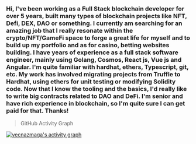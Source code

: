 ### Hi, I've been working as a Full Stack blockchain developer for over 5 years, built many types of blockchain projects like NFT, Defi, DEX, DAO or something. I currently am searching for an amazing job that I really resonate within the crypto/NFT/GameFi space to forge a great life for myself and to build up my portfolio and as for casino, betting websites building. I have years of experience as a full stack software engineer, mainly using Golang, Cosmos, React js, Vue js and Angular. I'm quite familiar with hardhat, ethers, Typescript, git, etc. My work has involved migrating projects from Truffle to Hardhat, using ethers for unit testing or modifying Solidity code. Now that I know the tooling and the basics, I'd really like to write big contracts related to DAO and DeFi. I'm senior and have rich experience in blockchain, so I'm quite sure I can get paid for that. Thanks!
<!-- [![image](https://img.shields.io/badge/Gmail-D14836?style=for-the-badge&logo=gmail&logoColor=white)](mailto:vecnazmaga@gmail.com) -->
<!-- [![image](https://img.shields.io/badge/Skype-0078d4?style=for-the-badge&logo=skype&logoColor=white)](https://join.skype.com/invite/zqVb0AjH4liM) -->
<!-- [![image](https://img.shields.io/badge/Telegram-3390ec?style=for-the-badge&logo=telegram&logoColor=white)](https://t.me/vecnazmaga) -->
<!-- [![image](https://img.shields.io/badge/Discord-7289DA?style=for-the-badge&logo=discord&logoColor=white)](https://discord.gg/Vx543ke7) -->
<!-- [![image](https://img.shields.io/badge/LinkedIn-0077B5?style=for-the-badge&logo=linkedin&logoColor=white)](https://www.linkedin.com/in/jay-west-a8b42723a/) -->

> GitHub Activity Graph

<!-- https://github.com/ashutosh00710/github-readme-activity-graph -->
<a href="https://github.com/vecnazmaga/vecnazmaga"><img alt="vecnazmaga's activity graph" src="https://github-readme-activity-graph.vercel.app/graph?username=vecnazmaga&bg_color=0e2239&color=58a6ff&line=114a88&point=58a6ff&hide_border=true" /></a>